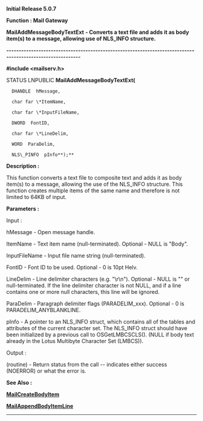 




<!--
 /\* Font Definitions \*/
 @font-face
 {font-family:Helv;
 panose-1:2 11 6 4 2 2 2 3 2 4;}
@font-face
 {font-family:"Cambria Math";
 panose-1:2 4 5 3 5 4 6 3 2 4;}
 /\* Style Definitions \*/
 p.MsoNormal, li.MsoNormal, div.MsoNormal
 {margin-top:0cm;
 margin-right:0cm;
 margin-bottom:8.0pt;
 margin-left:0cm;
 line-height:107%;
 font-size:11.0pt;
 font-family:"Calibri",sans-serif;}
.MsoChpDefault
 {font-size:11.0pt;}
.MsoPapDefault
 {margin-bottom:8.0pt;
 line-height:107%;}
 /\* Page Definitions \*/
 @page WordSection1
 {size:612.0pt 792.0pt;
 margin:72.0pt 72.0pt 72.0pt 72.0pt;}
div.WordSection1
 {page:WordSection1;}
-->




**Initial Release 5.0.7**



**Function : Mail Gateway**



**MailAddMessageBodyTextExt** **- Converts
a text file and adds it as body item(s) to a message, allowing use of NLS\_INFO
structure.**


**----------------------------------------------------------------------------------------------------------**



**#include <mailserv.h>**



STATUS
LNPUBLIC **MailAddMessageBodyTextExt(**  

      DHANDLE  hMessage,  

      char far \*ItemName,  

      char far \*InputFileName,  

      DWORD  FontID,  

      char far \*LineDelim,  

      WORD  ParaDelim,  

      NLS\_PINFO  pInfo**);**



**Description :**



This
function converts a text file to composite text and adds it as body item(s) to
a message, allowing the use of the NLS\_INFO structure.  This function creates
multiple items of the same name and therefore is not limited to 64KB of input.


 


**Parameters :**



Input :  

hMessage  -  Open message handle.  

  

ItemName  -  Text item name (null-terminated).  Optional - NULL is
"Body".  

  

InputFileName  -  Input file name string (null-terminated).  

  

FontID  -  Font ID to be used.  Optional - 0 is 10pt Helv.  

  

LineDelim  -  Line delimiter characters (e.g. "\r\n").  Optional -
NULL is "" or null-terminated.  If the line delimiter character is
not NULL, and if a line contains one or more null characters, this line will be
ignored.  

  

ParaDelim  -  Paragraph delimiter flags (PARADELIM\_xxx).  Optional - 0 is
PARADELIM\_ANYBLANKLINE.  

  

pInfo  -  A pointer to an NLS\_INFO struct, which contains all of the tables and
attributes of the current character set. The NLS\_INFO struct should have been
initialized by a previous call to OSGetLMBCSCLS().  (NULL if body text already
in the Lotus Multibyte Character Set (LMBCS)).  

  




Output :  

(routine)  -  Return status from the call -- indicates either success (NOERROR)
or what the error is.  

  

  

  




 **See Also :**


**[MailCreateBodyItem](MailCreateBodyItem.md)**


**[MailAppendBodyItemLine](MailAppendBodyItemLine.md)**



----------------------------------------------------------------------------------------------------------


 





